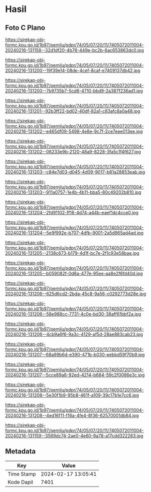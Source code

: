 # Hasil

## Foto C Plano

https://sirekap-obj-formc.kpu.go.id/1b97/pemilu/pdpr/74/05/07/20/11/7405072011004-20240216-131158--32d1df20-4b76-449e-bc2b-6ac653863dc0.jpg

https://sirekap-obj-formc.kpu.go.id/1b97/pemilu/pdpr/74/05/07/20/11/7405072011004-20240216-131200--19f39e14-08de-4cef-8caf-e7409137db42.jpg

https://sirekap-obj-formc.kpu.go.id/1b97/pemilu/pdpr/74/05/07/20/11/7405072011004-20240216-131200--7b9735b7-5cd6-4710-bbd9-2a387f236ad1.jpg

https://sirekap-obj-formc.kpu.go.id/1b97/pemilu/pdpr/74/05/07/20/11/7405072011004-20240216-131201--92b3ff22-bd02-40df-82a1-c83afc8a0a48.jpg

https://sirekap-obj-formc.kpu.go.id/1b97/pemilu/pdpr/74/05/07/20/11/7405072011004-20240216-131202--e465df09-5498-4e8e-9c7f-2ce7eee013ee.jpg

https://sirekap-obj-formc.kpu.go.id/1b97/pemilu/pdpr/74/05/07/20/11/7405072011004-20240216-131202--06233e9b-2120-48a9-8228-3fa5c1f4f627.jpg

https://sirekap-obj-formc.kpu.go.id/1b97/pemilu/pdpr/74/05/07/20/11/7405072011004-20240216-131203--c84e7d03-d045-4d09-9017-b81a28853eab.jpg

https://sirekap-obj-formc.kpu.go.id/1b97/pemilu/pdpr/74/05/07/20/11/7405072011004-20240216-131203--911a0757-1e4b-4b11-bba5-80c49202b810.jpg

https://sirekap-obj-formc.kpu.go.id/1b97/pemilu/pdpr/74/05/07/20/11/7405072011004-20240216-131204--2fd91102-ff16-4d74-a44b-eaef1dc4cce0.jpg

https://sirekap-obj-formc.kpu.go.id/1b97/pemilu/pdpr/74/05/07/20/11/7405072011004-20240216-131204--5e9f992e-b707-4dfb-9001-2a5d965ad4ad.jpg

https://sirekap-obj-formc.kpu.go.id/1b97/pemilu/pdpr/74/05/07/20/11/7405072011004-20240216-131205--2138c673-b179-4d1f-bc7e-2f1c93e58bae.jpg

https://sirekap-obj-formc.kpu.go.id/1b97/pemilu/pdpr/74/05/07/20/11/7405072011004-20240216-131205--b059082f-0d8a-477e-95ee-aa8e2f6fd40d.jpg

https://sirekap-obj-formc.kpu.go.id/1b97/pemilu/pdpr/74/05/07/20/11/7405072011004-20240216-131206--625d6cd2-2bda-45c8-9a56-c0292773d28e.jpg

https://sirekap-obj-formc.kpu.go.id/1b97/pemilu/pdpr/74/05/07/20/11/7405072011004-20240216-131206--58e988cc-7731-4c0e-bd30-38aff61bbf2a.jpg

https://sirekap-obj-formc.kpu.go.id/1b97/pemilu/pdpr/74/05/07/20/11/7405072011004-20240216-131206--4cb9a6f6-9a3c-4129-af5d-28ae883cab23.jpg

https://sirekap-obj-formc.kpu.go.id/1b97/pemilu/pdpr/74/05/07/20/11/7405072011004-20240216-131207--68a99b6d-e390-471b-b030-eebbd59f70b9.jpg

https://sirekap-obj-formc.kpu.go.id/1b97/pemilu/pdpr/74/05/07/20/11/7405072011004-20240216-131207--5cce89a8-92ed-4214-b684-59c2f0086e3c.jpg

https://sirekap-obj-formc.kpu.go.id/1b97/pemilu/pdpr/74/05/07/20/11/7405072011004-20240216-131208--5e30f1b9-95b8-461f-a109-39c17b1e7cc6.jpg

https://sirekap-obj-formc.kpu.go.id/1b97/pemilu/pdpr/74/05/07/20/11/7405072011004-20240216-131208--4ed16f11-f16a-4fe4-8f36-62570001db84.jpg

https://sirekap-obj-formc.kpu.go.id/1b97/pemilu/pdpr/74/05/07/20/11/7405072011004-20240216-131159--3569dc74-2ae0-4e60-9a78-a17cdd322283.jpg


## Metadata

| Key        | Value               |
| ---------- | ------------------- |
| Time Stamp | 2024-02-17 13:05:41 |
| Kode Dapil | 7401                |




